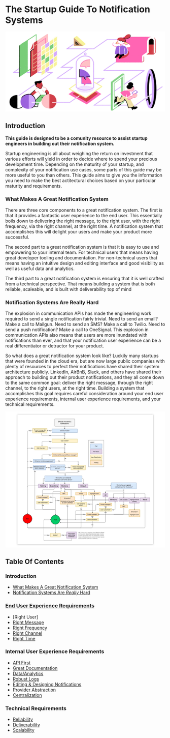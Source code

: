# The Startup Guide To Notification Systems

![Intro Illustration](img/introduction.jpg?raw=true)

## Introduction

**This guide is designed to be a comunity resource to assist startup engineers in building out their notification system.**


Startup engineering is all about weighing the return on investment that various efforts will yield in order to decide where to spend your precious development time. Depending on the maturity of your startup, and complexity of your notification use cases, some parts of this guide may be more useful to you than others. This guide aims to give you the information you need to make the best actitectural choices based on your particular maturity and requirements.

### What Makes A Great Notification System
There are three core components to a great notification system. The first is that it provides a fantastic user experience to the end user. This essentially boils down to delivering the right message, to the right user, with the right frequency, via the right channel, at the right time. A notification system that accomplishes this will delight your users and make your product more successful. 

The second part to a great notification system is that it is easy to use and empowering to your internal team. For technical users that means having great developer tooling and documentation. For non-technical users that means having an intuitive design and editing interface and good visibility as well as useful data and analytics.

The third part to a great notification system is ensuring that it is well crafted from a technical perspective. That means building a system that is both reliable, scaleable, and is built with deliverability top of mind

### Notification Systems Are Really Hard
The explosion in communication APIs has made the engineering work required to send a single notification fairly trivial. Need to send an email? Make a call to Mailgun. Need to send an SMS? Make a call to Twilio. Need to send a push notification? Make a call to OneSignal. This explosion in communication APIs also means that users are more inundated with notifications than ever, and that your notification user experience can be a real differentiator or detractor for your product. 

So what does a great notification system look like? Luckily many startups that were founded in the cloud era, but are now large public companies with plenty of resources to perfect their notifications have shared their system architecture publicly. LinkedIn, AirBnB, Slack, and others have shared their approach to building out their product notifications, and they all come down to the same common goal: deliver the right message, through the right channel, to the right users, at the right time. Building a system that accomplishes this goal requires careful consideration around your end user experience requirements, internal user experience requirements, and your technical requirements. 

![Slack Arcitectural Diagram](img/slack-diagram.jpeg?raw=true)

## Table Of Contents

### Introduction

- [What Makes A Great Notification System](https://github.com/trycourier/startup-guide-to-notification-systems#what-makes-a-great-notification-system) 
- [Notification Systems Are *Really* Hard](https://github.com/trycourier/startup-guide-to-notification-systems#notification-systems-are-really-hard)


### [End User Experience Requirements](https://github.com/trycourier/startup-guide-to-notification-systems/blob/main/end-user-experience.md)

- [Right User]
- [Right Message](https://github.com/trycourier/startup-guide-to-notification-systems/blob/main/end-user-experience.md)
- [Right Frequency](https://github.com/trycourier/startup-guide-to-notification-systems/blob/main/end-user-experience.md#right-frequency)
- [Right Channel](https://github.com/trycourier/startup-guide-to-notification-systems/blob/main/end-user-experience.md#right-channel)
- [Right Time](https://github.com/trycourier/startup-guide-to-notification-systems/blob/main/end-user-experience.md#right-time)

### Internal User Experience Requirements

- [API First](https://github.com/trycourier/startup-guide-to-notification-systems/blob/main/internal-user-experience.md#api-first)
- [Great Documentation](https://github.com/trycourier/startup-guide-to-notification-systems/blob/main/internal-user-experience.md#great-documentation)
- [Data/Analytics](https://github.com/trycourier/startup-guide-to-notification-systems/blob/main/internal-user-experience.md#great-documentation)
- [Robust Logs](https://github.com/trycourier/startup-guide-to-notification-systems/blob/main/internal-user-experience.md#robust-logs)
- [Editing & Designing Notifications](https://github.com/trycourier/startup-guide-to-notification-systems/blob/main/internal-user-experience.md#editing--designing-notifications)
- [Provider Abstraction](https://github.com/trycourier/startup-guide-to-notification-systems/blob/main/internal-user-experience.md#provider-abstraction)
- [Centralization](https://github.com/trycourier/startup-guide-to-notification-systems/blob/main/internal-user-experience.md#centralization)


### Technical Requirements
- [Reliability](https://github.com/trycourier/startup-guide-to-notification-systems/blob/main/internal-user-experience.md#centralization) 
- [Deliverability](https://github.com/trycourier/startup-guide-to-notification-systems/blob/main/technical-requirements.md#deliverability)
- [Scalability]()

